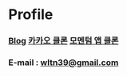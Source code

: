 # Profile 

### [Blog](https://velog.io/@wltn39)  [카카오 클론](https://wltn39.github.io/kokoa_clone/)  [모멘텀 앱 클론](https://wltn39.github.io/mometum_clone/) 

### E-mail : wltn39@gmail.com
